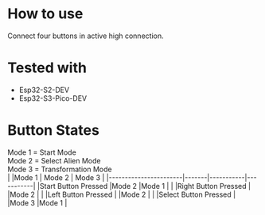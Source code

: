 # How to use 
 Connect four buttons in active high connection.  
# Tested with 
* Esp32-S2-DEV  
* Esp32-S3-Pico-DEV  
# Button States 
Mode 1 = Start Mode  
Mode 2 = Select Alien Mode  
Mode 3 = Transformation Mode  
|						|Mode 1	| Mode 2	| Mode 3	|
|-----------------------|-------|-----------|-----------|
|Start Button Pressed	|Mode 2	|Mode 1		|			|
|Right Button Pressed	|		|Mode 2		|			|
|Left Button Pressed	|		|Mode 2		|			|
|Select Button Pressed	|		|Mode 3		|Mode 1		|